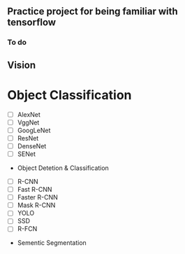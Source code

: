 

## Practice project for being familiar with tensorflow


### To do
## Vision
# Object Classification

- [ ] AlexNet
- [ ] VggNet
- [ ] GoogLeNet
- [ ] ResNet
- [ ] DenseNet
- [ ] SENet
- Object Detetion & Classification
- [ ] R-CNN
- [ ] Fast R-CNN
- [ ] Faster R-CNN
- [ ] Mask R-CNN
- [ ] YOLO
- [ ] SSD
- [ ] R-FCN

- Sementic Segmentation
